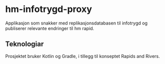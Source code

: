 # hm-infotrygd-proxy
Applikasjon som snakker med replikasjonsdatabasen til infotrygd og publiserer relevante endringer til hm rapid.

## Teknologiar
Prosjektet bruker Kotlin og Gradle, i tillegg til konseptet Rapids and Rivers.

